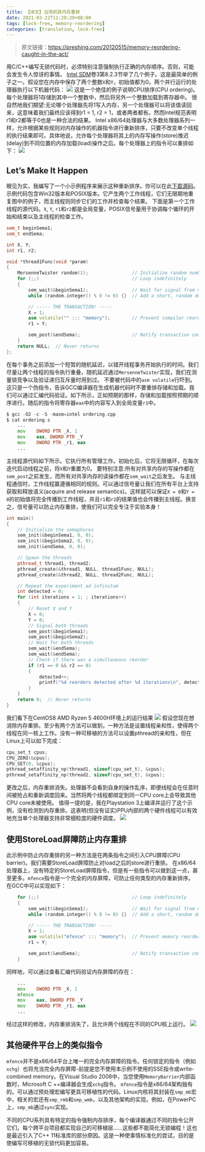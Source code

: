 ```yaml
---
title: 【译文】当场抓获内存重排
date: 2021-03-22T11:29:29+08:00
tags: [lock-free, memory-reordering]
categories: [translation, lock-free]
---
```


> 原文链接：https://preshing.com/20120515/memory-reordering-caught-in-the-act/

用C/C++编写无锁代码时，必须特别注意强制执行正确的内存顺序。否则，可能会发生令人惊讶的事情。
[Intel SDM](http://www.intel.com/content/www/us/en/processors/architectures-software-developer-manuals.html)卷3第8.2.3节举了几个例子。这是最简单的例子之一。假设您在内存中保存了两个整数`X`和`Y`，初始值都为0。两个并行运行的处理器执行以下机器代码：
![](SDM_example.png)
这是一个绝佳的例子说明CPU排序(CPU ordering)。每个处理器将1存储到其中一个整数中，然后将另外一个整数加载到寄存器中。
很自然地我们期望:无论哪个处理器先将1写入内存，另一个处理器可以将该值读回来，这意味着我们最终应该得到r1 = 1, r2 = 1，或者两者都有。然而Intel规范表明r1和r2都等于0也是一种合法的结果。
Intel x86/64处理器与大多数处理器系列一样，允许根据某些规则对内存操作的机器指令进行重新排序，只要不改变单个线程的执行结果即可。具体地说，允许每个处理器将其上的内存写操作(store)推迟(delay)到不同位置的内存加载(load)操作之后。每个处理器上的指令可以重排如下：
![](SDM_reordered.png)

## Let’s Make It Happen
眼见为实，我编写了一个小示例程序来展示这种重新排序。你可以在此[下载源码](https://github.com/system-thoughts/blog-code-collections/tree/master/lock-free/ordering)。
示例代码包含Win32版本和POSIX版本。它产生两个工作线程，它们无限期地重复图中的例子，而主线程则同步它们的工作并检查每个结果。
下面是第一个工作线程的源代码。`X`, `Y`, `r1`和`r2`都是全局变量，POSIX信号量用于协调每个循环的开始和结束以及主线程的检查工作。
```c++
sem_t beginSema1;
sem_t endSema;

int X, Y;
int r1, r2;

void *thread1Func(void *param)
{
    MersenneTwister random(1);                // Initialize random number generator
    for (;;)                                  // Loop indefinitely
    {
        sem_wait(&beginSema1);                // Wait for signal from main thread
        while (random.integer() % 8 != 0) {}  // Add a short, random delay

        // ----- THE TRANSACTION! -----
        X = 1;
        asm volatile("" ::: "memory");        // Prevent compiler reordering
        r1 = Y;

        sem_post(&endSema);                   // Notify transaction complete
    }
    return NULL;  // Never returns
};
```
在每个事务之前添加一个短暂的随机延迟，以错开线程事务开始执行的时间。我们尽量让两个线程的指令执行重叠，随机延迟通过`MersenneTwister`实现，我们在测量锁竞争以及验证递归互斥量时用到过。
不要被代码中的`asm volatile`行吓到。这只是一个伪指令，告诉GCC编译器在生成机器代码时不要重排存储和加载。我们可以通过汇编代码验证。如下所示，正如预期的那样，存储和加载按照预期的顺序进行。随后的指令将寄存器`eax`中的内容写入到全局变量`r1`中。
```asm
$ gcc -O2 -c -S -masm=intel ordering.cpp
$ cat ordering.s
    ...
    mov    DWORD PTR _X, 1
    mov    eax, DWORD PTR _Y
    mov    DWORD PTR _r1, eax
    ...
```
主线程源代码如下所示。它执行所有管理工作。初始化后，它将无限循环，在每次迭代启动线程之前，将`X`和`Y`重置为0。
要特别注意:所有对共享内存的写操作都在`sem_post`之前发生，而所有对共享内存的读操作都在`sem_wait`之后发生。 与主线程通信时，工作线程赢遵循相同的规则。可以通过信号量让我们在所有平台上支持获取和释放语义(acquire and release semantics)。这样就可以保证`X = 0`和`Y = 0`的初始值将完全传播到工作线程，并且`r1`和`r2`的结果值也会传播到主线程。换言之，信号量可以防止内存重排，使我们可以完全专注于实验本身！
```c++
int main()
{
    // Initialize the semaphores
    sem_init(&beginSema1, 0, 0);
    sem_init(&beginSema2, 0, 0);
    sem_init(&endSema, 0, 0);

    // Spawn the threads
    pthread_t thread1, thread2;
    pthread_create(&thread1, NULL, thread1Func, NULL);
    pthread_create(&thread2, NULL, thread2Func, NULL);

    // Repeat the experiment ad infinitum
    int detected = 0;
    for (int iterations = 1; ; iterations++)
    {
        // Reset X and Y
        X = 0;
        Y = 0;
        // Signal both threads
        sem_post(&beginSema1);
        sem_post(&beginSema2);
        // Wait for both threads
        sem_wait(&endSema);
        sem_wait(&endSema);
        // Check if there was a simultaneous reorder
        if (r1 == 0 && r2 == 0)
        {
            detected++;
            printf("%d reorders detected after %d iterations\n", detected, iterations);
        }
    }
    return 0;  // Never returns
}
```
我们看下在CentOS8 AMD Ryzen 5 4600H环境上的运行结果
![](reorder_result.PNG)
假设您现在想消除内存重排。至少有两个方法可以做到，一种方法是设置线程亲和性，使得两个线程在同一核上工作。没有一种可移植的方法可以设置pthread的亲和性，但在Linux上可以如下完成：
```c
cpu_set_t cpus;
CPU_ZERO(&cpus);
CPU_SET(0, &cpus);
pthread_setaffinity_np(thread1, sizeof(cpu_set_t), &cpus);
pthread_setaffinity_np(thread2, sizeof(cpu_set_t), &cpus);
```
更改之后，内存重排消失。处理器不会看到自身的操作乱序，即便线程会在任意时间被抢占和重新调度回来。当然将两个线程都绑定到同一CPU core上会导致其他CPU core未被使用。
值得一提的是，我在Playstation 3上编译并运行了这个示例，没有检测到内存重排。这表明(但没有证实)PPU内部的两个硬件线程可以有效地充当单个处理器支持非常细粒度的硬件调度。
![](affi-no-ordering.PNG)

## 使用StoreLoad屏障防止内存重排
此示例中防止内存重排的另一种方法是在两条指令之间引入CPU屏障(CPU barrier)。我们需要StoreLoad屏障防止对load之后的store进行重排。
在x86/64处理器上，没有特定的StoreLoad屏障指令，但是有一些指令可以做到这一点，甚至更多。`mfence`指令是一个完全的内存屏障，可防止任何类型的内存重新排序。在GCC中可以实现如下：
```c++
    for (;;)                                  // Loop indefinitely
    {
        sem_wait(&beginSema1);                // Wait for signal from main thread
        while (random.integer() % 8 != 0) {}  // Add a short, random delay

        // ----- THE TRANSACTION! -----
        X = 1;
        asm volatile("mfence" ::: "memory");  // Prevent memory reordering
        r1 = Y;

        sem_post(&endSema);                   // Notify transaction complete
    }
```
同样地，可以通过查看汇编代码验证内存屏障的存在：
```asm
    ...
    mov    DWORD PTR _X, 1
    mfence
    mov    eax, DWORD PTR _Y
    mov    DWORD PTR _r1, eax
    ...
```
经过这样的修改，内存重排消失了，且允许两个线程在不同的CPU核上运行。
![](cpu-no-ordering.PNG)

## 其他硬件平台上的类似指令
`mfence`并不是x86/64平台上唯一的完全内存屏障的指令。任何锁定的指令（例如`xchg`）也将充当完全内存屏障-前提是您不使用本示例不使用的SSE指令或write-combined memory。在Visual Studio 2008中，当您使用`MemoryBarrier`内部函数时，Microsoft C ++编译器会生成`xchg`指令。
`mfence`指令是x86/64架构独有的。可以通过预处理宏编写更具可移植性的代码。Linux内核将其封装在`smp_mb`宏中，相关的宏还有`smp_rmb`和`smp_wmb`，以及其他架构的实现。例如，在PowerPC上，`smp_mb`通过`sync`实现。

不同的CPU系列具有特定的指令强制内存排序，每个编译器通过不同的指令公开它们，每个跨平台项目都实现自己的可移植层……这些都不能简化无锁编程！这也是最近引入了C++ 11标准库的部分原因。这是一种使事情标准化的尝试，目的是使编写可移植的无锁代码更加容易。